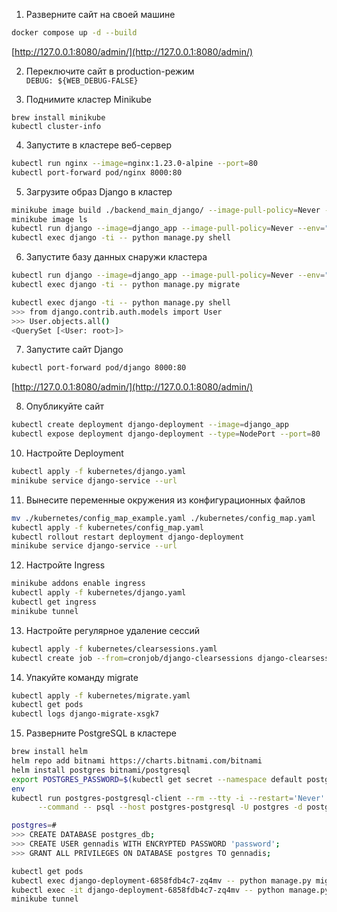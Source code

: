 1. Разверните сайт на своей машине
```sh
docker compose up -d --build
```
[http://127.0.0.1:8080/admin/](http://127.0.0.1:8080/admin/)

2. Переключите сайт в production-режим  
`DEBUG: ${WEB_DEBUG-FALSE}`

3. Поднимите кластер Minikube
```
brew install minikube
kubectl cluster-info
```

4. Запустите в кластере веб-сервер
```sh
kubectl run nginx --image=nginx:1.23.0-alpine --port=80
kubectl port-forward pod/nginx 8000:80
```

5. Загрузите образ Django в кластер
```sh
minikube image build ./backend_main_django/ --image-pull-policy=Never -t django_app
minikube image ls
kubectl run django --image=django_app --image-pull-policy=Never --env="SECRET_KEY=<SECRET_KEY>"
kubectl exec django -ti -- python manage.py shell
```

6. Запустите базу данных снаружи кластера
```sh
kubectl run django --image=django_app --image-pull-policy=Never --env="SECRET_KEY=<SECRET_KEY>" --env="DATABASE_URL=postgres://test_k8s:OwOtBep9Frut@<HOST_ADDRESS>:5432/test_k8s"  # set your database `HOST_ADDRESS`
kubectl exec django -ti -- python manage.py migrate
```

```sh
kubectl exec django -ti -- python manage.py shell
>>> from django.contrib.auth.models import User
>>> User.objects.all()
<QuerySet [<User: root>]>
```

7. Запустите сайт Django
```sh
kubectl port-forward pod/django 8000:80
```
[http://127.0.0.1:8080/admin/](http://127.0.0.1:8080/admin/)

8. Опубликуйте сайт
```sh
kubectl create deployment django-deployment --image=django_app
kubectl expose deployment django-deployment --type=NodePort --port=80
```

10. Настройте Deployment
```sh
kubectl apply -f kubernetes/django.yaml
minikube service django-service --url
```

11. Вынесите переменные окружения из конфигурационных файлов
```sh
mv ./kubernetes/config_map_example.yaml ./kubernetes/config_map.yaml
kubectl apply -f kubernetes/config_map.yaml
kubectl rollout restart deployment django-deployment
minikube service django-service --url
```
12. Настройте Ingress
```sh
minikube addons enable ingress
kubectl apply -f kubernetes/django.yaml
kubectl get ingress
minikube tunnel
```

13. Настройте регулярное удаление сессий
```sh
kubectl apply -f kubernetes/clearsessions.yaml
kubectl create job --from=cronjob/django-clearsessions django-clearsessions-job
```

14. Упакуйте команду migrate
```sh
kubectl apply -f kubernetes/migrate.yaml
kubectl get pods
kubectl logs django-migrate-xsgk7
```

15. Разверните PostgreSQL в кластере
```sh
brew install helm
helm repo add bitnami https://charts.bitnami.com/bitnami
helm install postgres bitnami/postgresql
export POSTGRES_PASSWORD=$(kubectl get secret --namespace default postgres-postgresql -o jsonpath="{.data.postgres-password}" | base64 -d)
env
kubectl run postgres-postgresql-client --rm --tty -i --restart='Never' --namespace default --image docker.io/bitnami/postgresql:14.4.0-debian-11-r4 --env="PGPASSWORD=$POSTGRES_PASSWORD" \
      --command -- psql --host postgres-postgresql -U postgres -d postgres -p 5432
```

```sh
postgres=#
>>> CREATE DATABASE postgres_db;
>>> CREATE USER gennadis WITH ENCRYPTED PASSWORD 'password';
>>> GRANT ALL PRIVILEGES ON DATABASE postgres TO gennadis;
```

```sh
kubectl get pods
kubectl exec django-deployment-6858fdb4c7-zq4mv -- python manage.py migrate
kubectl exec -it django-deployment-6858fdb4c7-zq4mv -- python manage.py createsuperuser
minikube tunnel
```
